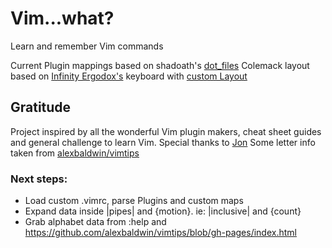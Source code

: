 # Vim...what?
Learn and remember Vim commands

Current Plugin mappings based on shadoath's [dot_files](https://github.com/shadoath/dot_files)
Colemack layout based on [Infinity Ergodox's](https://input.club/devices/infinity-ergodox/) keyboard with [custom Layout](https://github.com/shadoath/dot_files/tree/master/ergoDoxs%20keyboard)

## Gratitude
Project inspired by all the wonderful Vim plugin makers, cheat sheet guides and general challenge to learn Vim.
Special thanks to [Jon](http://www.viemu.com/a_vi_vim_graphical_cheat_sheet_tutorial.html)
Some letter info taken from [alexbaldwin/vimtips](https://github.com/alexbaldwin/vimtips/blob/gh-pages/index.html)

### Next steps:
* Load custom .vimrc, parse Plugins and custom maps
* Expand data inside |pipes| and {motion}. ie: |inclusive| and {count}
* Grab alphabet data from :help and https://github.com/alexbaldwin/vimtips/blob/gh-pages/index.html

